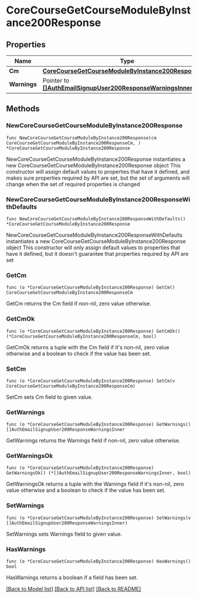# CoreCourseGetCourseModuleByInstance200Response

## Properties

Name | Type | Description | Notes
------------ | ------------- | ------------- | -------------
**Cm** | [**CoreCourseGetCourseModuleByInstance200ResponseCm**](CoreCourseGetCourseModuleByInstance200ResponseCm.md) |  | 
**Warnings** | Pointer to [**[]AuthEmailSignupUser200ResponseWarningsInner**](AuthEmailSignupUser200ResponseWarningsInner.md) |  | [optional] 

## Methods

### NewCoreCourseGetCourseModuleByInstance200Response

`func NewCoreCourseGetCourseModuleByInstance200Response(cm CoreCourseGetCourseModuleByInstance200ResponseCm, ) *CoreCourseGetCourseModuleByInstance200Response`

NewCoreCourseGetCourseModuleByInstance200Response instantiates a new CoreCourseGetCourseModuleByInstance200Response object
This constructor will assign default values to properties that have it defined,
and makes sure properties required by API are set, but the set of arguments
will change when the set of required properties is changed

### NewCoreCourseGetCourseModuleByInstance200ResponseWithDefaults

`func NewCoreCourseGetCourseModuleByInstance200ResponseWithDefaults() *CoreCourseGetCourseModuleByInstance200Response`

NewCoreCourseGetCourseModuleByInstance200ResponseWithDefaults instantiates a new CoreCourseGetCourseModuleByInstance200Response object
This constructor will only assign default values to properties that have it defined,
but it doesn't guarantee that properties required by API are set

### GetCm

`func (o *CoreCourseGetCourseModuleByInstance200Response) GetCm() CoreCourseGetCourseModuleByInstance200ResponseCm`

GetCm returns the Cm field if non-nil, zero value otherwise.

### GetCmOk

`func (o *CoreCourseGetCourseModuleByInstance200Response) GetCmOk() (*CoreCourseGetCourseModuleByInstance200ResponseCm, bool)`

GetCmOk returns a tuple with the Cm field if it's non-nil, zero value otherwise
and a boolean to check if the value has been set.

### SetCm

`func (o *CoreCourseGetCourseModuleByInstance200Response) SetCm(v CoreCourseGetCourseModuleByInstance200ResponseCm)`

SetCm sets Cm field to given value.


### GetWarnings

`func (o *CoreCourseGetCourseModuleByInstance200Response) GetWarnings() []AuthEmailSignupUser200ResponseWarningsInner`

GetWarnings returns the Warnings field if non-nil, zero value otherwise.

### GetWarningsOk

`func (o *CoreCourseGetCourseModuleByInstance200Response) GetWarningsOk() (*[]AuthEmailSignupUser200ResponseWarningsInner, bool)`

GetWarningsOk returns a tuple with the Warnings field if it's non-nil, zero value otherwise
and a boolean to check if the value has been set.

### SetWarnings

`func (o *CoreCourseGetCourseModuleByInstance200Response) SetWarnings(v []AuthEmailSignupUser200ResponseWarningsInner)`

SetWarnings sets Warnings field to given value.

### HasWarnings

`func (o *CoreCourseGetCourseModuleByInstance200Response) HasWarnings() bool`

HasWarnings returns a boolean if a field has been set.


[[Back to Model list]](../README.md#documentation-for-models) [[Back to API list]](../README.md#documentation-for-api-endpoints) [[Back to README]](../README.md)


